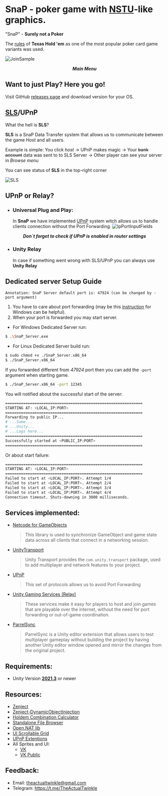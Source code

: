 # **SnaP - poker game with [NSTU](https://en.nstu.ru/)-like graphics.**

"SnaP" -  **Surely not a Poker**

The [rules](https://en.wikipedia.org/wiki/Texas_hold_%27em#Rules) of **Texas Hold 'em** as one of the most popular poker card game variants was used.

![JoinSample](GitImages/Menu.png)
<p align="center">
<b><i>Main Menu</i></b>
</p>

## Want to just Play? Here you go!
Visit GitHub [releases page](https://github.com/Twinkllle/PokerMultiplayer/releases) and download version for your OS.

## [SLS](https://github.com/TheActualTwinkle/SLS)/UPnP
What the hell is **SLS**?

**SLS** is a SnaP Data Transfer system that allows us to communicate between the game *Host* and all users.

Example is simple: 
You click *host* ->
UPnP makes magic ->
Your ~~bank account~~ data was sent to to SLS Server ->
Other player can see your server in *Browse menu*

You can see status of **SLS** in the top-right corner

![SLS](GitImages/SLS.png)
## UPnP or Relay?
* ### Universal Plug and Play: 
	In **SnaP** we have implemented [UPnP](https://ru.wikipedia.org/wiki/UPnP)  system witch allows us to handle clients connection without the Port Forwarding.
	![IpPortInputFields](GitImages/UPnP.png)
<p align="center">
<b><i>Don`t forget to check if UPnP is enabled in router settings</i></b>
</p>

* ### Unity Relay
	In case if something went wrong with SLS/UPnP you can always use **Unity Relay**
## Dedicated server Setup Guide

	Annotation: SnaP Server default port is: 47924 (can be changed by -port argument)
1. You have to care about port forwarding (may be this [instruction](https://www.lifewire.com/how-to-port-forward-4163829) for Windows can be helpful).
2. When your port is forwarded you may start server.
* For Windows Dedicated Server run:
```bash
$ .\SnaP_Server.exe
```
* For Linux Dedicated Server build run:
```bash
$ sudo chmod +x ./SnaP_Server.x86_64
$ ./SnaP_Server.x86_64
```
If you forwarded different from *47924* port then you can add the `-port` argument when starting game.
```bash
$ ./SnaP_Server.x86_64 -port 12345
```

You will notified about the successful start of the server:
```bash 
=============================================================
STARTING AT: <LOCAL_IP:PORT>
=============================================================
Forwarding to public IP...
# ...Some...
# ...Unity...
# ...Logs here...
=============================================================
Successfully started at <PUBLIC_IP:PORT>
=============================================================
```
Or about start failure:
```bash
=============================================================
STARTING AT: <LOCAL_IP:PORT>
=============================================================
Failed to start at <LOCAL_IP:PORT>. Attempt 1/4
Failed to start at <LOCAL_IP:PORT>. Attempt 2/4
Failed to start at <LOCAL_IP:PORT>. Attempt 3/4
Failed to start at <LOCAL_IP:PORT>. Attempt 4/4
Connection timeout. Shuts-downing in 3000 milliseconds.
```
## **Services implemented:**
  * [Netcode for GameObjects](https://unity.com/products/netcode) 
    >This library is used to synchronize GameObject and game state data across all clients that connect in a networking session.
  * [UnityTransport](https://docs-multiplayer.unity3d.com/transport/current/about/index.html)
    >Unity Transport provides the `com.unity.transport` package, used to add multiplayer and network features to your project.  
  * [UPnP](https://ru.wikipedia.org/wiki/UPnP)
	>This set of protocols allows us to avoid Port Forwarding
  * [Unity Gaming Services (Relay)](https://unity.com/solutions/gaming-services)
    >These services make it easy for players to host and join games that are playable over the internet, without the need for port forwarding or out-of-game coordination.
  * [ParrelSync](https://github.com/VeriorPies/ParrelSync)
	>ParrelSync is a Unity editor extension that allows users to test multiplayer gameplay without building the project by having another Unity editor window opened and mirror the changes from the original project.
## **Requirements**:
 - Unity Version [**2021.3**](https://unity3d.com/get-unity/download) or newer
## **Resources:**
* [Zenject](https://github.com/modesttree/Zenject)
* [Zenject-DynamicObjectInjection](https://github.com/legionwfz/Zenject-DynamicObjectInjection)
* [Holdem Combination Сalculator](https://github.com/ccqi/TexasHoldem)
* [Standalone File Browser](https://github.com/gkngkc/UnityStandaloneFileBrowser)
* [Open.NAT lib](https://github.com/lontivero/Open.NAT)
* [UI Scrollable Grid](https://assetstore.unity.com/packages/tools/gui/recyclable-scroll-rect-optimized-list-grid-view-178560)
* [UPnP Extentions](https://assetstore.unity.com/packages/tools/network/basic-upnp-220149)
* All Sprites and UI:
	* [VK](https://vk.com/id607494051)
	* [VK Public](https://vk.com/preved_medveddd)
## **Feedback**:
* Email: theactualtwinkle@gmail.com
* Telegram: https://t.me/TheActualTwinkle
